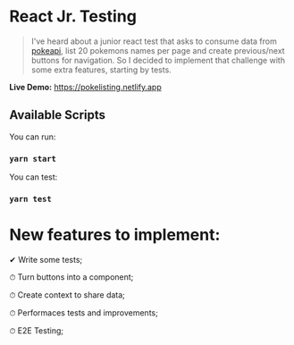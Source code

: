 # React Jr. Testing

> I've heard about a junior react test that asks to consume data from [pokeapi](https://pokeapi.co/), list 20 pokemons names per page and create previous/next buttons for navigation. So I decided to implement that challenge with some extra features, starting by tests.

**Live Demo:** https://pokelisting.netlify.app

## Available Scripts

You can run:

### `yarn start`

You can test:

### `yarn test`

# New features to implement:

✔︎ Write some tests;

⏱ Turn buttons into a component;

⏱ Create context to share data;

⏱ Performaces tests and improvements;

⏱ E2E Testing;
